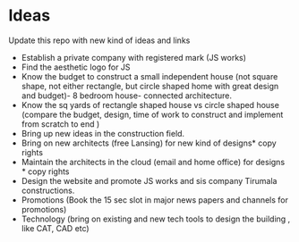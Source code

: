 # Ideas
Update this repo with new kind of ideas and links 

- Establish a private company with registered mark (JS works)
- Find the aesthetic logo for JS
- Know the budget to construct a small independent house (not square shape, not either rectangle, but circle shaped home with great design and budget)- 8 bedroom house- connected architecture.
- Know the sq yards of rectangle shaped house vs circle shaped house (compare the budget, design, time of work to construct and implement from scratch to end )
- Bring up new ideas in the construction field.
- Bring on new architects (free Lansing) for new kind of designs* copy rights
- Maintain the architects in the cloud (email and home office) for designs * copy rights 
- Design the website and promote JS works and sis company Tirumala constructions.
- Promotions (Book the 15 sec slot in major news papers and channels for promotions)
- Technology (bring on existing and new tech tools to design the building , like CAT, CAD etc)

#
